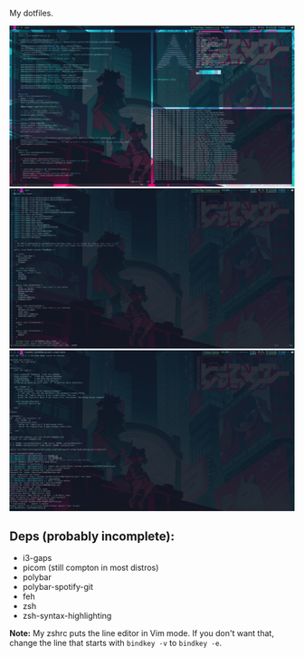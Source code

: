 My dotfiles.

![Desktop.png](/Desktop.png)
![SingleEditor.png](/SingleEditor.png)
![SingleTerm.png](/SingleTerm.png)

## Deps (probably incomplete):
- i3-gaps
- picom (still compton in most distros)
- polybar
- polybar-spotify-git
- feh
- zsh
- zsh-syntax-highlighting

**Note:** My zshrc puts the line editor in Vim mode.
If you don't want that, change the line that starts with `bindkey -v` to `bindkey -e`.
